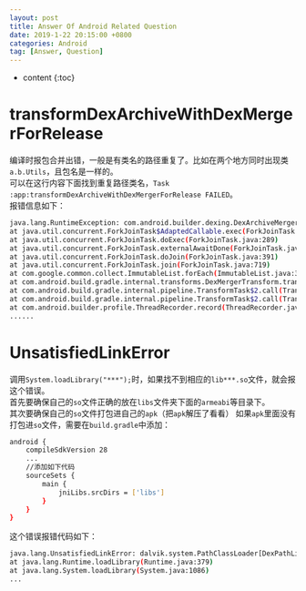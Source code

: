 ```yaml
---
layout: post
title: Answer Of Android Related Question
date: 2019-1-22 20:15:00 +0800
categories: Android
tag: [Answer, Question]
---
```


* content
{:toc}

transformDexArchiveWithDexMergerForRelease
==============================================
编译时报包合并出错，一般是有类名的路径重复了。比如在两个地方同时出现类`a.b.Utils`，且包名是一样的。  
可以在这行内容下面找到重复路径类名，`Task :app:transformDexArchiveWithDexMergerForRelease FAILED`。  
报错信息如下：
```bash
java.lang.RuntimeException: com.android.builder.dexing.DexArchiveMergerException: Error while merging dex archives:  
at java.util.concurrent.ForkJoinTask$AdaptedCallable.exec(ForkJoinTask.java:1431)  
at java.util.concurrent.ForkJoinTask.doExec(ForkJoinTask.java:289)
at java.util.concurrent.ForkJoinTask.externalAwaitDone(ForkJoinTask.java:326)
at java.util.concurrent.ForkJoinTask.doJoin(ForkJoinTask.java:391)
at java.util.concurrent.ForkJoinTask.join(ForkJoinTask.java:719)
at com.google.common.collect.ImmutableList.forEach(ImmutableList.java:397)
at com.android.build.gradle.internal.transforms.DexMergerTransform.transform(DexMergerTransform.java:221)
at com.android.build.gradle.internal.pipeline.TransformTask$2.call(TransformTask.java:221)
at com.android.build.gradle.internal.pipeline.TransformTask$2.call(TransformTask.java:217)
at com.android.builder.profile.ThreadRecorder.record(ThreadRecorder.java:102)
......
```

UnsatisfiedLinkError
==============================================
调用`System.loadLibrary("***");`时，如果找不到相应的`lib***.so`文件，就会报这个错误。  
首先要确保自己的`so`文件正确的放在`libs`文件夹下面的`armeabi`等目录下。  
其次要确保自己的`so`文件打包进自己的`apk`（把`apk`解压了看看）
如果`apk`里面没有打包进`so`文件，需要在`build.gradle`中添加：
```bash
android {
    compileSdkVersion 28
    ...
    //添加如下代码
    sourceSets {
        main {
            jniLibs.srcDirs = ['libs']
        }
    }
}
```

这个错误报错代码如下：
```bash
java.lang.UnsatisfiedLinkError: dalvik.system.PathClassLoader[DexPathList[[zip file...
at java.lang.Runtime.loadLibrary(Runtime.java:379)
at java.lang.System.loadLibrary(System.java:1086)
...
```
